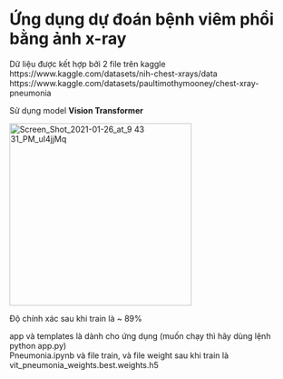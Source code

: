 <div><h1>Ứng dụng dự đoán bệnh viêm phổi bằng ảnh x-ray</h1></div>
<div>Dữ liệu được kết hợp bởi 2 file trên kaggle</div>
https://www.kaggle.com/datasets/nih-chest-xrays/data <br/>
https://www.kaggle.com/datasets/paultimothymooney/chest-xray-pneumonia <br/>

Sử dụng model <b>Vision Transformer</b> <br/>

<img width="321" alt="Screen_Shot_2021-01-26_at_9 43 31_PM_uI4jjMq" src="https://github.com/user-attachments/assets/29aeb572-aae3-4c05-93df-39190cc07f73" />
<br/>

Độ chính xác sau khi train là ~ 89% <br/>

<div>app và templates là dành cho ứng dụng (muốn chạy thì hãy dùng lệnh python app.py)</div>
<div>Pneumonia.ipynb và file train, và file weight sau khi train là vit_pneumonia_weights.best.weights.h5</div>
